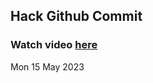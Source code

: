 
 ## Hack Github Commit 
 ### Watch video <a href="https://www.youtube.com">here</a> 
 Mon 15 May 2023 
